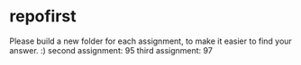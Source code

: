 # repofirst
Please build a new folder for each assignment, to make it easier to find your answer. :)
second assignment: 95
third assignment: 97
